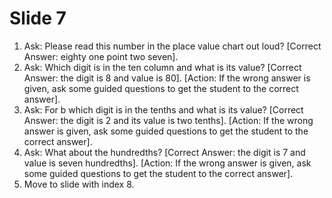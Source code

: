 # Slide 7

1. Ask: Please read this number in the place value chart out loud? [Correct Answer: eighty one point two seven].
3. Ask: Which digit is in the ten column and what is its value? [Correct Answer: the digit is 8 and value is 80]. [Action: If the wrong answer is given, ask some guided questions to get the student to the correct answer].
5. Ask: For b which digit is in the tenths and what is its value? [Correct Answer: the digit is 2 and its value is two tenths]. [Action: If the wrong answer is given, ask some guided questions to get the student to the correct answer].
7. Ask: What about the hundredths? [Correct Answer: the digit is 7 and value is seven hundredths]. [Action: If the wrong answer is given, ask some guided questions to get the student to the correct answer].
9. Move to slide with index 8.
